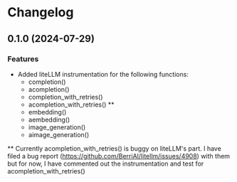# Changelog

## 0.1.0 (2024-07-29)

### Features

* Added liteLLM instrumentation for the following functions:
    - completion()
    - acompletion()
    - completion_with_retries()
    - acompletion_with_retries() **
    - embedding()
    - aembedding()
    - image_generation()
    - aimage_generation()

** Currently acompletion_with_retries() is buggy on liteLLM's part. I have filed a bug report (https://github.com/BerriAI/litellm/issues/4908) with them but for now, I have commented out the instrumentation and test for acompletion_with_retries()